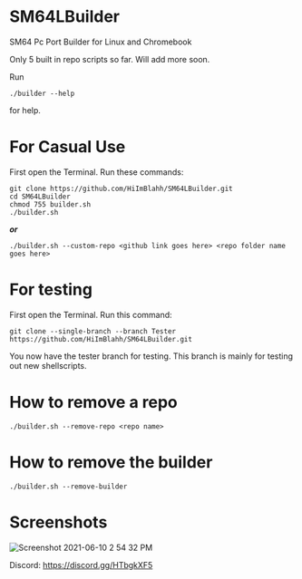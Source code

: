 # SM64LBuilder
SM64 Pc Port Builder for Linux and Chromebook

Only 5 built in repo scripts so far. Will add more soon.

Run
```
./builder --help
```
for help.

# For Casual Use
First open the Terminal. Run these commands:
```
git clone https://github.com/HiImBlahh/SM64LBuilder.git
cd SM64LBuilder
chmod 755 builder.sh
./builder.sh
```
***or***
```
./builder.sh --custom-repo <github link goes here> <repo folder name goes here>
```
# For testing
First open the Terminal. Run this command:
```
git clone --single-branch --branch Tester https://github.com/HiImBlahh/SM64LBuilder.git
```
You now have the tester branch for testing. This branch is mainly for testing out new shellscripts.

# How to remove a repo
```
./builder.sh --remove-repo <repo name>
```

# How to remove the builder
```
./builder.sh --remove-builder
```
# Screenshots


![Screenshot 2021-06-10 2 54 32 PM](https://user-images.githubusercontent.com/78574005/121602274-e9b72400-c9fb-11eb-80e7-bb1fc4964a55.png)

Discord: https://discord.gg/HTbgkXF5
